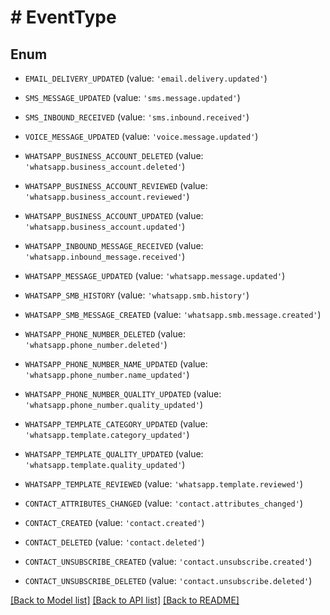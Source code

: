 # # EventType

## Enum


* `EMAIL_DELIVERY_UPDATED` (value: `'email.delivery.updated'`)

* `SMS_MESSAGE_UPDATED` (value: `'sms.message.updated'`)

* `SMS_INBOUND_RECEIVED` (value: `'sms.inbound.received'`)

* `VOICE_MESSAGE_UPDATED` (value: `'voice.message.updated'`)

* `WHATSAPP_BUSINESS_ACCOUNT_DELETED` (value: `'whatsapp.business_account.deleted'`)

* `WHATSAPP_BUSINESS_ACCOUNT_REVIEWED` (value: `'whatsapp.business_account.reviewed'`)

* `WHATSAPP_BUSINESS_ACCOUNT_UPDATED` (value: `'whatsapp.business_account.updated'`)

* `WHATSAPP_INBOUND_MESSAGE_RECEIVED` (value: `'whatsapp.inbound_message.received'`)

* `WHATSAPP_MESSAGE_UPDATED` (value: `'whatsapp.message.updated'`)

* `WHATSAPP_SMB_HISTORY` (value: `'whatsapp.smb.history'`)

* `WHATSAPP_SMB_MESSAGE_CREATED` (value: `'whatsapp.smb.message.created'`)

* `WHATSAPP_PHONE_NUMBER_DELETED` (value: `'whatsapp.phone_number.deleted'`)

* `WHATSAPP_PHONE_NUMBER_NAME_UPDATED` (value: `'whatsapp.phone_number.name_updated'`)

* `WHATSAPP_PHONE_NUMBER_QUALITY_UPDATED` (value: `'whatsapp.phone_number.quality_updated'`)

* `WHATSAPP_TEMPLATE_CATEGORY_UPDATED` (value: `'whatsapp.template.category_updated'`)

* `WHATSAPP_TEMPLATE_QUALITY_UPDATED` (value: `'whatsapp.template.quality_updated'`)

* `WHATSAPP_TEMPLATE_REVIEWED` (value: `'whatsapp.template.reviewed'`)

* `CONTACT_ATTRIBUTES_CHANGED` (value: `'contact.attributes_changed'`)

* `CONTACT_CREATED` (value: `'contact.created'`)

* `CONTACT_DELETED` (value: `'contact.deleted'`)

* `CONTACT_UNSUBSCRIBE_CREATED` (value: `'contact.unsubscribe.created'`)

* `CONTACT_UNSUBSCRIBE_DELETED` (value: `'contact.unsubscribe.deleted'`)


[[Back to Model list]](../../README.md#models) [[Back to API list]](../../README.md#endpoints) [[Back to README]](../../README.md)

